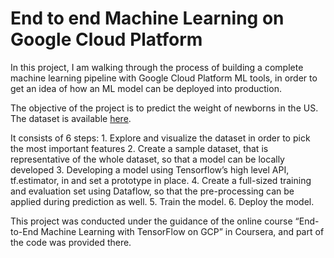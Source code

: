 # End to end Machine Learning on Google Cloud Platform

In this project, I am walking through the process of building a complete machine learning pipeline with Google Cloud Platform ML tools, in order to get an idea of how an ML model can be deployed into production. 

The objective of the project is to predict the weight of newborns in the US. The dataset is available [here]( https://console.cloud.google.com/bigquery?p=bigquery-public-data&d=samples&t=natality&page=table&_ga=2.219613081.126878707.1593506711-1712496757.1581007489&_gac=1.60235103.1593288525.Cj0KCQjw3Nv3BRC8ARIsAPh8hgKon1ByjWW8BafyH4uTn3u60u2PResZz3Q2wkYPbHW3kLkpoUv3WQYaAua9EALw_wcB&pli=1&project=modern-tangent-281620&folder=&organizationId=).

It consists of 6 steps: 1. Explore and visualize the dataset in order to pick the most important features 2. Create a sample dataset, that is representative of the whole dataset, so that a model can be locally developed 3. Developing a model using Tensorflow’s high level API, tf.estimator, in and set a prototype in place. 4. Create a full-sized training and evaluation set using Dataflow, so that the pre-processing can be applied during prediction as well. 5. Train the model. 6. Deploy the model. 

This project was conducted under the guidance of the online course “End-to-End Machine Learning with TensorFlow on GCP” in Coursera, and part of the code was provided there. 
